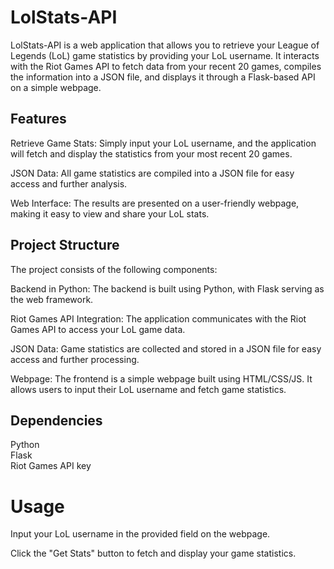 # LolStats-API
LolStats-API is a web application that allows you to retrieve your League of Legends (LoL) game statistics by providing your LoL username. 
It interacts with the Riot Games API to fetch data from your recent 20 games, compiles the information into a JSON file, and displays it through a Flask-based API on a simple webpage.

## Features
Retrieve Game Stats: Simply input your LoL username, and the application will fetch and display the statistics from your most recent 20 games.

JSON Data: All game statistics are compiled into a JSON file for easy access and further analysis.

Web Interface: The results are presented on a user-friendly webpage, making it easy to view and share your LoL stats.

## Project Structure
The project consists of the following components:

Backend in Python: The backend is built using Python, with Flask serving as the web framework.

Riot Games API Integration: The application communicates with the Riot Games API to access your LoL game data.

JSON Data: Game statistics are collected and stored in a JSON file for easy access and further processing.

Webpage: The frontend is a simple webpage built using HTML/CSS/JS. It allows users to input their LoL username and fetch game statistics.

## Dependencies
Python  
Flask  
Riot Games API key  
# Usage
Input your LoL username in the provided field on the webpage.

Click the "Get Stats" button to fetch and display your game statistics.

